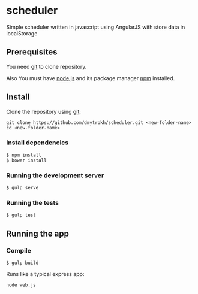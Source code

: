 # scheduler
Simple scheduler written in javascript using AngularJS with store data in localStorage

## Prerequisites

You need [git][git] to clone repository.

Also You must have [node.js][node.js] and its package manager [npm][npm] installed.

## Install

Clone the repository using [git][git]:

    git clone https://github.com/dmytrokh/scheduler.git <new-folder-name>
    cd <new-folder-name>

### Install dependencies
    $ npm install
    $ bower install

### Running the development server
    $ gulp serve

### Running the tests  
    $ gulp test



## Running the app

### Compile
    $ gulp build

Runs like a typical express app:

    node web.js



[git]: http://git-scm.com/
[bower]: http://bower.io
[npm]: https://www.npmjs.org/
[node.js]: http://nodejs.org
